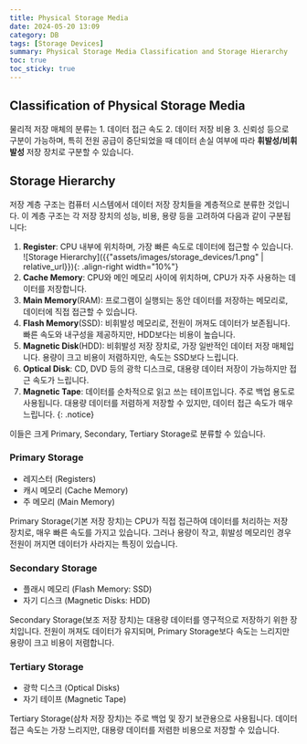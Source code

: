 ```yaml
---
title: Physical Storage Media
date: 2024-05-20 13:09
category: DB
tags: [Storage Devices]
summary: Physical Storage Media Classification and Storage Hierarchy
toc: true
toc_sticky: true
---
```


## Classification of Physical Storage Media

물리적 저장 매체의 분류는 1. 데이터 접근 속도 2. 데이터 저장 비용 3. 신뢰성 등으로 구분이 가능하며, 특히 전원 공급이 중단되었을 때 데이터 손실 여부에 따라 **휘발성/비휘발성** 저장 장치로 구분할 수 있습니다.

## Storage Hierarchy

저장 계층 구조는 컴퓨터 시스템에서 데이터 저장 장치들을 계층적으로 분류한 것입니다. 이 계층 구조는 각 저장 장치의 성능, 비용, 용량 등을 고려하여 다음과 같이 구분됩니다:

1. **Register**: CPU 내부에 위치하며, 가장 빠른 속도로 데이터에 접근할 수 있습니다.
![Storage Hierarchy]({{"assets/images/storage_devices/1.png" | relative_url}}){: .align-right width="10%"}
2. **Cache Memory**: CPU와 메인 메모리 사이에 위치하며, CPU가 자주 사용하는 데이터를 저장합니다.
3. **Main Memory**(RAM): 프로그램이 실행되는 동안 데이터를 저장하는 메모리로, 데이터에 직접 접근할 수 있습니다.
4. **Flash Memory**(SSD): 비휘발성 메모리로, 전원이 꺼져도 데이터가 보존됩니다. 빠른 속도와 내구성을 제공하지만, HDD보다는 비용이 높습니다.
5. **Magnetic Disk**(HDD): 비휘발성 저장 장치로, 가장 일반적인 데이터 저장 매체입니다. 용량이 크고 비용이 저렴하지만, 속도는 SSD보다 느립니다.
6. **Optical Disk**: CD, DVD 등의 광학 디스크로, 대용량 데이터 저장이 가능하지만 접근 속도가 느립니다.
7. **Magnetic Tape**: 데이터를 순차적으로 읽고 쓰는 테이프입니다. 주로 백업 용도로 사용됩니다. 대용량 데이터를 저렴하게 저장할 수 있지만, 데이터 접근 속도가 매우 느립니다.
{: .notice}

이들은 크게 Primary, Secondary, Tertiary Storage로 분류할 수 있습니다. 

### Primary Storage
- 레지스터 (Registers)
- 캐시 메모리 (Cache Memory)
- 주 메모리 (Main Memory)

Primary Storage(기본 저장 장치)는 CPU가 직접 접근하여 데이터를 처리하는 저장 장치로, 매우 빠른 속도를 가지고 있습니다. 그러나 용량이 작고, 휘발성 메모리인 경우 전원이 꺼지면 데이터가 사라지는 특징이 있습니다.

### Secondary Storage
- 플래시 메모리 (Flash Memory: SSD)
- 자기 디스크 (Magnetic Disks: HDD)

Secondary Storage(보조 저장 장치)는 대용량 데이터를 영구적으로 저장하기 위한 장치입니다. 전원이 꺼져도 데이터가 유지되며, Primary Storage보다 속도는 느리지만 용량이 크고 비용이 저렴합니다.

### Tertiary Storage
- 광학 디스크 (Optical Disks)
- 자기 테이프 (Magnetic Tape)

Tertiary Storage(삼차 저장 장치)는 주로 백업 및 장기 보관용으로 사용됩니다. 데이터 접근 속도는 가장 느리지만, 대용량 데이터를 저렴한 비용으로 저장할 수 있습니다.